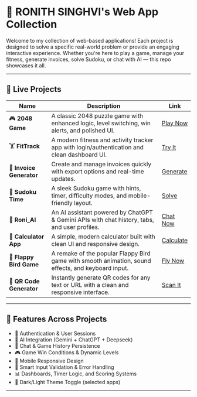 # 🧠 RONITH SINGHVI's Web App Collection

Welcome to my collection of web-based applications! Each project is designed to solve a specific real-world problem or provide an engaging interactive experience. Whether you're here to play a game, manage your fitness, generate invoices, solve Sudoku, or chat with AI — this repo showcases it all.

---

## 🔗 Live Projects

| Name        | Description                                                 | Link                                                                 |
|-------------|-------------------------------------------------------------|----------------------------------------------------------------------|
| 🎮 **2048 Game**   | A classic 2048 puzzle game with enhanced logic, level switching, win alerts, and polished UI.              | [Play Now](https://2048-game-ronisinghvis.on.drv.tw/www.2048game.com/2048_game.html) |
| 🏋️ **FitTrack**    | A modern fitness and activity tracker app with login/authentication and clean dashboard UI.                | [Try It](https://fit-track-roni.lovable.app/auth)                   |
| 📄 **Invoice Generator** | Create and manage invoices quickly with export options and real-time updates.                        | [Generate](https://invoice-roni.lovable.app/)                       |
| 🧩 **Sudoku Time** | A sleek Sudoku game with hints, timer, difficulty modes, and mobile-friendly layout.                        | [Solve](https://sudoku-time.lovable.app/)                           |
| 🤖 **Roni_AI**     | An AI assistant powered by ChatGPT & Gemini APIs with chat history, tabs, and user profiles.                | [Chat Now](https://jovial-fudge-6f0295.netlify.app/)                |
🧮 **Calculator App**     | A simple, modern calculator built with clean UI and responsive design.                            | [Calculate](https://classy-lollipop-08dec4.netlify.app/)
| 🐤 **Flappy Bird Game**   | A remake of the popular Flappy Bird game with smooth animation, sound effects, and keyboard input. | [Fly Now](https://zingy-marigold-f38204.netlify.app/)               |
| 🔳 **QR Code Generator**   | Instantly generate QR codes for any text or URL with a clean and responsive interface.             | [Scan It](https://capable-flan-bc8ec6.netlify.app/)

---

## 🚀 Features Across Projects

- 🔐 Authentication & User Sessions  
- 💬 AI Integration (Gemini + ChatGPT + Deepseek)  
- 💾 Chat & Game History Persistence  
- 🎮 Game Win Conditions & Dynamic Levels  
- 📱 Mobile Responsive Design  
- 🧠 Smart Input Validation & Error Handling  
- 📊 Dashboards, Timer Logic, and Scoring Systems  
- 🎨 Dark/Light Theme Toggle (selected apps)

---
